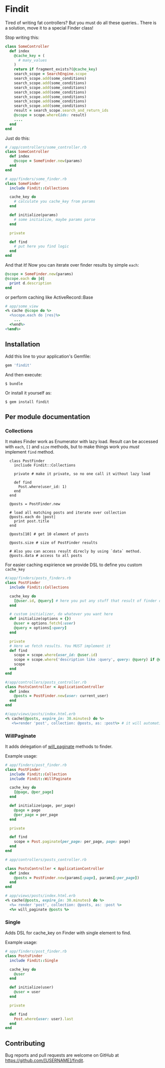 # Findit

Tired of writing fat controllers? But you must do all these queries.. There is a solution, move it to a special Finder class!

Stop writing this:

```ruby
class SomeController
  def index
    @cache_key = (
      # many_values
    )
    return if fragment_exists?(@cache_key)
    search_scope = SearchEngine.scope
    search_scope.add(some_conditions)
    search_scope.add(some_conditions)
    search_scope.add(some_conditions)
    search_scope.add(some_conditions)
    search_scope.add(some_conditions)
    search_scope.add(some_conditions)
    search_scope.add(some_conditions)
    result = search_scope.search_and_return_ids
    @scope = scope.where(ids: result)
    ....
  end
end
```

Just do this:
```ruby
# /app/controllers/some_controller.rb
class SomeController
  def index
    @scope = SomeFinder.new(params)
  end
end

# app/finders/some_finder.rb
class SomeFinder
  include Findit::Collections

  cache_key do
    # calculate you cache_key from params
  end

  def initialize(params)
    # some initialize, maybe params parse
  end

  private

  def find
    # put here you find logic
  end
end
```

And that it! Now you can iterate over finder results by simple `each`:
```ruby
@scope = SomeFinder.new(params)
@scope.each do |d|
  print d.description
end
```
or perform caching like ActiveRecord::Base
```ruby
# app/some_view
<% cache @scope do %>
  <%scope.each do |res|%>
    ...
  <%end%>
<%end%>

```

## Installation

Add this line to your application's Gemfile:

```ruby
gem 'findit'
```

And then execute:

    $ bundle

Or install it yourself as:

    $ gem install findit

## Per module documentation

### Collections

It makes Finder work as Enumerator with lazy load.
Result can be accessed with `each`, `[]` and `size` methods, but to make things work you *must* implement `find` method.
```
  class PostFinder
    incliude Findit::Collections

    private # make it private, so no one call it without lazy load

    def find
      Post.where(user_id: 1)
    end
  end

  @posts = PostFinder.new

  # load all matching posts and iterate over collection
  @posts.each do |post|
    print post.title
  end

  @posts[10] # get 10 element of posts

  @posts.size # size of PostFinder results

  # Also you can access result direcly by using `data` method.
  @posts.data # access to all posts

```

For easier caching expirience we provide DSL to define you custom `cache_key`

```ruby
#/app/finders/posts_finders.rb
class PostFinder
  include Findit::Collections

  cache_key do
    [@user.id, @query] # here you put any stuff that result of finder depend on it
  end

  # custom initializer, do whatever you want here
  def initialize(options = {})
    @user = options.fetch(:user)
    @query = options[:query]
  end

  private
  # Here we fetch results. You MUST implement it
  def find
    scope = scope.where(user_id: @user.id)
    scope = scope.where('description like :query', query: @query) if @query.present?
    scope
  end
end

#/app/controllers/posts_controller.rb
class PostsController < ApplicationController
  def index
    @posts = PostFinder.new(user: current_user)
  end
end

#/app/views/posts/index.html.erb
<% cache(@posts, expire_in: 30.minutes) do %>
   <%=render 'post', collection: @posts, as: :post%> # it will automaticly iterate over finder results by each method
```

### WillPaginate

It adds delegation of [will_paginate](https://github.com/mislav/will_paginate) methods to finder.

Example usage:

```ruby
# app/finders/post_finder.rb
class PostFinder
  include Findit::Collection
  include Findit::WillPaginate

  cache_key do
    [@page, @per_page]
  end

  def initialize(page, per_page)
    @page = page
    @per_page = per_page
  end

  private

  def find
    scope = Post.paginate(per_page: per_page, page: page)
  end
end

# app/controllers/posts_controller.rb

class PostsController < ApplicationController
  def index
    @posts = PostFinder.new(params[:page], params[:per_page])
  end
end

# app/views/posts/index.html.erb
<% cache(@posts, expire_in: 30.minutes) do %>
  <%= render 'post', collection: @posts, as: :post %>
  <%= will_paginate @posts %>
```

### Single

Adds DSL for cache_key on Finder with single element to find.

Example usage:

```ruby
# app/finders/post_finder.rb
class PostsFinder
  include Findit::Single

  cache_key do
    @user
  end

  def initialize(user)
    @user = user
  end

  private

  def find
    Post.where(user: user).last
  end
end
```

## Contributing

Bug reports and pull requests are welcome on GitHub at https://github.com/[USERNAME]/findit.

